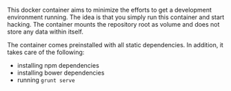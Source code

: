 This docker container aims to minimize the efforts to get a development
environment running. The idea is that you simply run this container and start
hacking. The container mounts the repository root as volume and does not store
any data within itself.

The container comes preinstalled with all static dependencies. In addition, it
takes care of the following:
* installing npm dependencies
* installing bower dependencies
* running `grunt serve`
